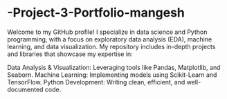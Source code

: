 # -Project-3-Portfolio-mangesh
Welcome to my GitHub profile! I specialize in data science and Python programming, with a focus on exploratory data analysis (EDA), machine learning, and data visualization. My repository includes in-depth projects and libraries that showcase my expertise in:

Data Analysis & Visualization: Leveraging tools like Pandas, Matplotlib, and Seaborn.
Machine Learning: Implementing models using Scikit-Learn and TensorFlow.
Python Development: Writing clean, efficient, and well-documented code.
